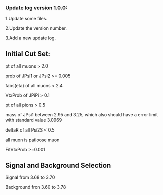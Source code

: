 ### Update log version 1.0.0:

1.Update some files.

2.Update the version number.

3.Add a new update log.

## Initial Cut Set:

pt of all muons > 2.0

prob of JPsi1 or JPsi2 >= 0.005

fabs(eta) of all muons < 2.4

VtxProb of JPiPi > 0.1

pt of all pions > 0.5

mass of JPsi1 between 2.95 and 3.25, which also should have a error limit with standard value 3.0969

deltaR of all Psi2S < 0.5

all muon is patloose muon

FitVtxProb >=0.001

## Signal and Background Selection

Signal from 3.68 to 3.70

Background fron 3.60 to 3.78
